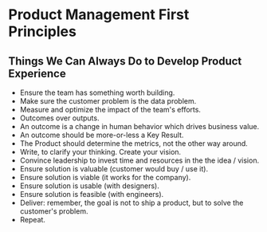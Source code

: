 # Product Management First Principles
## Things We Can Always Do to Develop Product Experience
* Ensure the team has something worth building.
* Make sure the customer problem is the data problem.
* Measure and optimize the impact of the team's efforts.
* Outcomes over outputs.
 * An outcome is a change in human behavior which drives business value.
 * An outcome should be more-or-less a Key Result.
* The Product should determine the metrics, not the other way around.
* Write, to clarify your thinking. Create your vision.
* Convince leadership to invest time and resources in the the idea / vision.
* Ensure solution is valuable (customer would buy / use it).
* Ensure solution is viable (it works for the company).
* Ensure solution is usable (with designers).
* Ensure solution is feasible (with engineers).
* Deliver: remember, the goal is not to ship a product, but to solve the customer's problem.
* Repeat.
